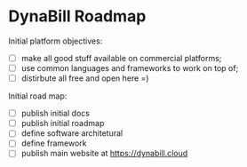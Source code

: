 # DynaBill Roadmap

Initial platform objectives:

- [ ] make all good stuff available on commercial platforms;
- [ ] use common languages and frameworks to work on top of;
- [ ] distirbute all free and open here =)

Initial road map:

- [ ] publish initial docs
- [ ] publish initial roadmap
- [ ] define software architetural
- [ ] define framework
- [ ] publish main website at https://dynabill.cloud
